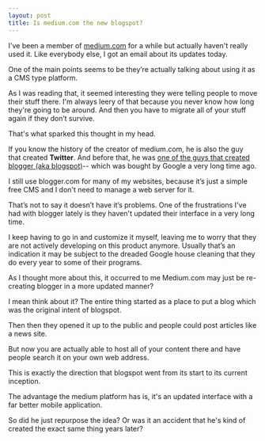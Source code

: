 ```yaml
---
layout: post
title: Is medium.com the new blogspot?
---
```

I've been a member of [medium.com](https://medium.com/) for a while but actually haven't really used it. Like everybody else, I got an email about its updates today.

One of the main points seems to be they’re actually talking about using it as a CMS type platform.

As I was reading that, it seemed interesting they were telling people to move their stuff there. I'm always leery of that because you never know how long they're going to be around. And then you have to migrate all of your stuff again if they don’t survive.

That's what sparked this thought in my head. 

If you know the history of the creator of medium.com, he is also the guy that created **Twitter**. And before that, he was [one of the guys that created blogger (aka blogspot)](https://en.wikipedia.org/wiki/Blogger_(service))-- which was bought by Google a very long time ago.

I still use blogger.com for many of my websites, because it’s just a simple free CMS and I don't need to manage a web server for it.

That’s not to say it doesn’t have it’s problems. One of the frustrations I've had with blogger lately is they haven't updated their interface in a very long time. 

I keep having to go in and customize it myself, leaving me to worry that they are not actively developing on this product anymore. Usually that’s an indication it may be subject to the dreaded Google house cleaning that they do every year to some of their programs.

As I thought more about this, it occurred to me Medium.com may just be re-creating blogger in a more updated manner?

I mean think about it? The entire thing started as a place to put a blog which was the original intent of blogspot.

Then then they opened it up to the public and people could post articles like a news site. 

But now you are actually able to host all of your content there and have people search it on your own web address.

This is exactly the direction that blogspot went from its start to its current inception. 

The advantage the medium platform has is, it's an updated interface with a far better mobile application.

So did he just repurpose the idea? Or was it an accident that he's kind of created the exact same thing years later?
